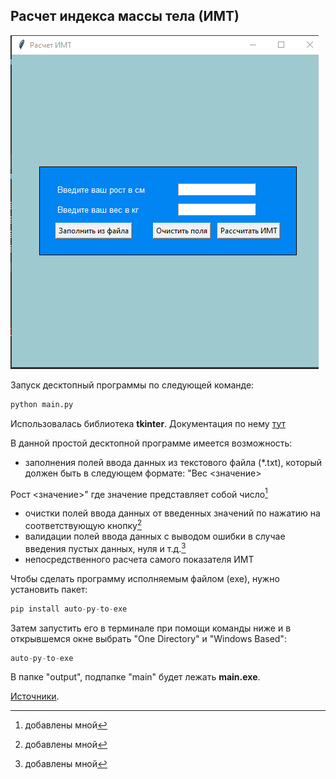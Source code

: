 ## Расчет индекса массы тела (ИМТ)

<img src="app.png" alt="main window" height="50%">

Запуск десктопный программы по следующей команде:

```python
python main.py
```
Использовалась библиотека **tkinter**. Документация по нему [тут](http://tkdocs.com/tutorial/index.html)

В данной простой десктопной программе имеется возможность:
+ заполнения полей ввода данных из текстового файла (*.txt), который должен быть в следующем формате: 
"Вec <значение>

 Рост <значение>"
где значение представляет собой число[^1]
+ очистки полей ввода данных от введенных значений по нажатию на соответствующую кнопку[^1]
+ валидации полей ввода данных с выводом ошибки в случае введения пустых данных, нуля и т.д.[^1]
+ непосредственного расчета самого показателя ИМТ

Чтобы сделать программу исполняемым файлом (exe), нужно установить пакет:
```python
pip install auto-py-to-exe
```

Затем запустить его в терминале при помощи команды ниже и в открывшемся окне выбрать "One Directory" и "Windows Based":
```python
auto-py-to-exe
```
В папке "output", подпапке "main" будет лежать **main.exe**.

[Источники](https://skillbox.ru/media/code/pishem-desktopprilozhenie-na-python-s-pomoshchyu-tkinter/).

[^1]: добавлены мной 